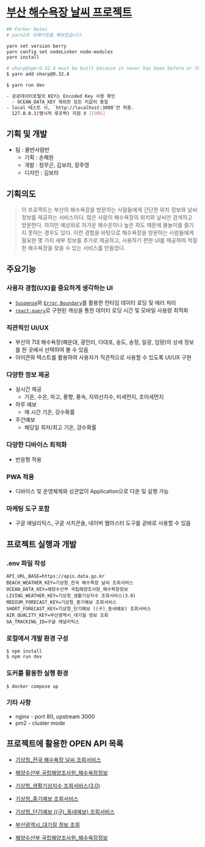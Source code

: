 # [부산 해수욕장 날씨 프로젝트](https://busanbeachweather.com)

```bash
## Forker Notes
# yarn2로 리패키징을 해보았습니다.

yarn set version berry
yarn config set nodeLinker node-modules
yarn install

# sharp@npm:0.32.4 must be built because it never has been before or the last one failed
$ yarn add sharp@0.32.4

$ yarn run dev

- 공공데이터포털의 KEY는 Encoded Key 사용 확인
  - OCEAN_DATA_KEY 제외한 모든 키값이 동일
- local 테스트 시, `http://localhost:3000`만 허용. 
  127.0.0.1(명시적 루프백) 지원 X [CORS]
```

## 기획 및 개발

- 팀 : 물반사람반
    - 기획 : 손해원
    - 개발 : 정무곤, 김보라, 장주영
    - 디자인 : 김보라

## 기획의도

> 이 프로젝트는 부산의 해수욕장을 방문하는 사람들에게 간단한 위치 정보와 날씨 정보를 제공하는 서비스이다. 많은 사람이 해수욕장의 위치와 날씨만 검색하고 방문한다. 하지만 예상외로 차가운 해수온이나 높은 파도 때문에 물놀이를 즐기지 못하는 경우도 있다. 이런 경험을 바탕으로 해수욕장을 방문하는 사람들에게 필요한 몇 가지 세부 정보를 추가로 제공하고, 사용하기 편한 UI를 제공하여 적절한 해수욕장을 찾을 수 있는 서비스를 만들었다.

## 주요기능

### 사용자 경험(UX)을 중요하게 생각하는 UI

- [`Suspense`](https://reactjs.org/docs/react-api.html#suspense)와 [`Error Boundary`](https://reactjs.org/docs/error-boundaries.html#gatsby-focus-wrapper)를 활용한  런타임 데이터 로딩 및 에러 처리
- [`react-query`](https://www.npmjs.com/package/react-query)로 구현된 캐싱을 통한 데이터 로딩 시간 및 모바일 사용량 최적화

### 직관적인 UI/UX

- 부산의 7대 해수욕장(해운대, 광안리, 다대포, 송도, 송정, 일광, 임랑)의 상세 정보를 한 곳에서 선택하여 볼 수 있음
- 아이콘와 텍스트를 활용하여 사용자가 직관적으로 사용할 수 있도록 UI/UX 구현

### 다양한 정보 제공

- 실시간 제공
    - 기온, 수온, 파고, 풍향, 풍속, 자외선지수, 미세먼지, 초미세먼지
- 하루 예보
    - 매 시간 기온, 강수확률
- 주간예보
    - 해당일 최저/최고 기온, 강수확률

### 다양한 디바이스 최적화

- 반응형 적용

### PWA 적용

- 디바이스 및 운영체제와 상관없이 Application으로 다운 및 실행 가능

### 마케팅 도구 포함

- 구글 애널리틱스, 구글 서치콘솔, 네이버 웹마스터 도구를 곧바로 사용할 수 있음

## 프로젝트 실행과 개발

### .env 파일 작성

```
API_URL_BASE=https://apis.data.go.kr
BEACH_WEATHER_KEY=기상청_전국 해수욕장 날씨 조회서비스
OCEAN_DATA_KEY=해양수산부 국립해양조사원_해수욕장정보
LIVING_WEATHER_KEY=기상청_생활기상지수 조회서비스(3.0)
MEDIUM_FORECAST_KEY=기상청_중기예보 조회서비스
SHORT_FORECAST_KEY=기상청_단기예보 ((구)_동네예보) 조회서비스
AIR_QUALITY_KEY=부산광역시_대기질 정보 조회
GA_TRACKING_ID=구글 애널리틱스
```

### 로컬에서 개발 환경 구성

```shell
$ npm install
$ npm run dev
```

### 도커를 활용한 실행 환경

```shell
$ docker compose up
```
### 기타 사항
- nginx - port 80, upstream 3000
- pm2 - cluster mode

## 프로젝트에 활용한 OPEN API 목록

* [기상청_전국 해수욕장 날씨 조회서비스](https://www.data.go.kr/tcs/dss/selectApiDataDetailView.do?publicDataPk=15102239)
* [해양수산부 국립해양조사원_해수욕장정보](https://www.data.go.kr/data/15099707/openapi.do)
* [기상청_생활기상지수 조회서비스(3.0)](https://www.data.go.kr/tcs/dss/selectApiDataDetailView.do?publicDataPk=15085288)
* [기상청_중기예보 조회서비스](https://www.data.go.kr/tcs/dss/selectApiDataDetailView.do?publicDataPk=15059468)
* [기상청_단기예보 ((구)_동네예보) 조회서비스](https://www.data.go.kr/tcs/dss/selectApiDataDetailView.do?publicDataPk=15084084)
* [부산광역시_대기질 정보 조회](https://www.data.go.kr/tcs/dss/selectApiDataDetailView.do?publicDataPk=15057173)

* [해양수산부 국립해양조사원_해수욕장정보](http://www.khoa.go.kr/oceangrid/khoa/takepart/openapi/openApiBeachInfo.do)
